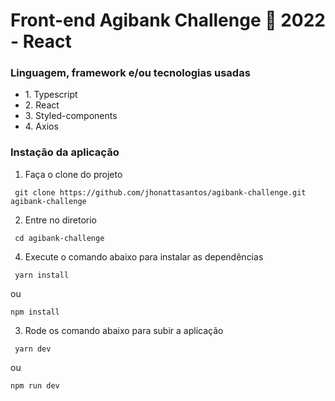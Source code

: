 # Front-end Agibank Challenge 🏅 2022 - React

### Linguagem, framework e/ou tecnologias usadas

- 1\. Typescript
- 2\. React
- 3\. Styled-components
- 4\. Axios

### Instação da aplicação

1. Faça o clone do projeto

```
 git clone https://github.com/jhonattasantos/agibank-challenge.git agibank-challenge
```

2. Entre no diretorio

```
 cd agibank-challenge
```

4. Execute o comando abaixo para instalar as dependências

```
 yarn install
```

ou

```
npm install
```

3. Rode os comando abaixo para subir a aplicação

```
 yarn dev
```

ou

```
npm run dev
```
